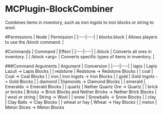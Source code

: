 # MCPlugin-BlockCombiner
Combines items in inventory, such as iron ingots to iron blocks or string to wool.


#Permissions
| Node | Permission |
|:---|:---|
| blocks.block | Allows players to use the /block command. |

#Commands
| Command | Effect |
|:---|:---|
| /block | Converts all ores in inventory. |
| /block \<arg\> | Converts specific types of items in inventory. |

###Command Arguments
| Argument | Conversion |
|:---|:---|
| lapis | Lapis Lazuli -> Lapis Blocks |
| redstone | Redstone -> Redstone Blocks |
| coal | Coal -> Coal Blocks |
| iron | Iron Ingots -> Iron Blocks |
| gold | Gold Ingots -> Gold Blocks |
| diamond | Diamonds -> Diamond Blocks |
| emerald | Emeralds -> Emerald Blocks |
| quartz | Nether Quartz Ore -> Quartz |
| brick *or* bricks | Bricks -> Brick Blocks and Nether Bricks -> Nether Brick Blocks |
| wool *or* string | String -> Wool |
| snow | Snowballs -> Snow Blocks |
| clay | Clay Balls -> Clay Blocks |
| wheat *or* hay | Wheat -> Hay Blocks |
| melon | Melon Slices -> Melon Blocks
